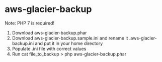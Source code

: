 # aws-glacier-backup

Note: PHP 7 is required!

1) Download aws-glacier-backup.phar
2) Download aws-glacier-backup.sample.ini and rename it .aws-glacier-backup.ini and put it in your home directory
3) Populate .ini file with correct values
5) Run cat file_to_backup > php aws-glacier-backup.phar
